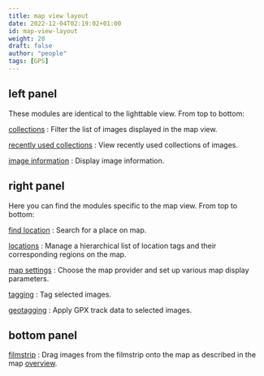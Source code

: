 ```yaml
---
title: map view layout
date: 2022-12-04T02:19:02+01:00
id: map-view-layout
weight: 20
draft: false
author: "people"
tags: [GPS]
---
```


## left panel
These modules are identical to the lighttable view. From top to bottom:

[collections](../modules/utility-modules/shared/collections.md)
: Filter the list of images displayed in the map view.

[recently used collections](../modules/utility-modules/shared/recent-collections.md)
: View recently used collections of images.

[image information](../modules/utility-modules/shared/image-information.md)
: Display image information.

## right panel

Here you can find the modules specific to the map view. From top to bottom:

[find location](../modules/utility-modules/map/find-location.md)
: Search for a place on map.

[locations](../modules/utility-modules/map/locations.md)
: Manage a hierarchical list of location tags and their corresponding regions on the map.

[map settings](../modules/utility-modules/map/map-settings.md)
: Choose the map provider and set up various map display parameters.

[tagging](../modules/utility-modules/shared/tagging.md)
: Tag selected images.

[geotagging](../modules/utility-modules/shared/geotagging.md)
: Apply GPX track data to selected images.

## bottom panel

[filmstrip](../modules/utility-modules/shared/filmstrip.md)
: Drag images from the filmstrip onto the map as described in the map [overview](./_index.md).
